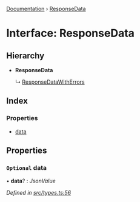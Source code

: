 [Documentation](../README.md) › [ResponseData](responsedata.md)

# Interface: ResponseData

## Hierarchy

* **ResponseData**

  ↳ [ResponseDataWithErrors](responsedatawitherrors.md)

## Index

### Properties

* [data](responsedata.md#optional-data)

## Properties

### `Optional` data

• **data**? : *JsonValue*

*Defined in [src/types.ts:56](https://github.com/dylanaubrey/getta/blob/5360e2b/src/types.ts#L56)*
